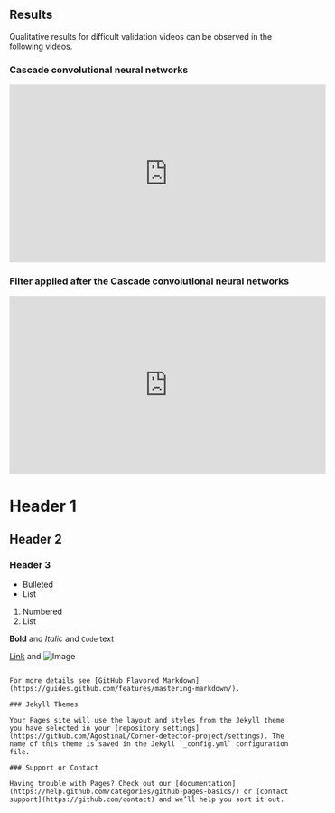## Results

Qualitative results for difficult validation videos can be observed in the following videos.

### Cascade convolutional neural networks

<iframe width="560" height="315" src="https://www.youtube.com/embed/kgy2Agji7BM" frameborder="0" allow="accelerometer; autoplay; encrypted-media; gyroscope; picture-in-picture" allowfullscreen></iframe>

### Filter applied after the Cascade convolutional neural networks

<iframe width="560" height="315" src="https://www.youtube.com/embed/lDzQA6n5HLY" frameborder="0" allow="accelerometer; autoplay; encrypted-media; gyroscope; picture-in-picture" allowfullscreen></iframe>

# Header 1
## Header 2
### Header 3

- Bulleted
- List

1. Numbered
2. List

**Bold** and _Italic_ and `Code` text

[Link](url) and ![Image](src)
```

For more details see [GitHub Flavored Markdown](https://guides.github.com/features/mastering-markdown/).

### Jekyll Themes

Your Pages site will use the layout and styles from the Jekyll theme you have selected in your [repository settings](https://github.com/AgostinaL/Corner-detector-project/settings). The name of this theme is saved in the Jekyll `_config.yml` configuration file.

### Support or Contact

Having trouble with Pages? Check out our [documentation](https://help.github.com/categories/github-pages-basics/) or [contact support](https://github.com/contact) and we’ll help you sort it out.
